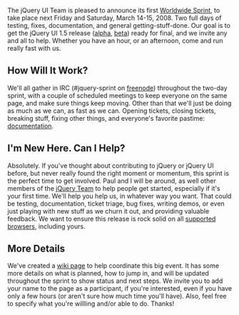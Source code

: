The jQuery UI Team is pleased to announce its first [Worldwide
Sprint](http://docs.jquery.com/JQuerySprint), to take place next Friday
and Saturday, March 14-15, 2008. Two full days of testing, fixes,
documentation, and general getting-stuff-done. Our goal is to get the
jQuery UI 1.5 release
([alpha](http://blog.jquery.com/2008/02/08/jquery-123-air-namespacing-and-ui-alpha/),
[beta](http://blog.jquery.com/2008/02/12/jquery-ui-15b-new-api-more-features-huge-performance-boost/))
ready for final, and we invite any and all to help. Whether you have an
hour, or an afternoon, come and run really fast with us.

How Will It Work?
-----------------

We'll all gather in IRC (\#jquery-sprint on
[freenode](http://freenode.net/)) throughout the two-day sprint, with a
couple of scheduled meetings to keep everyone on the same page, and make
sure things keep moving. Other than that we'll just be doing as much as
we can, as fast as we can. Opening tickets, closing tickets, breaking
stuff, fixing other things, and everyone's favorite pastime:
[documentation](http://docs.jquery.com/UI).

I'm New Here. Can I Help?
-------------------------

Absolutely. If you've thought about contributing to jQuery or jQuery UI
before, but never really found the right moment or momentum, this sprint
is the perfect time to get involved. Paul and I will be around, as well
other members of the [jQuery Team](http://docs.jquery.com/Contributors)
to help people get started, especially if it's your first time. We'll
help you help us, in whatever way you want. That could be testing,
documentation, ticket triage, bug fixes, writing demos, or even just
playing with new stuff as we churn it out, and providing valuable
feedback. We want to ensure this release is rock solid on all [supported
browsers](http://docs.jquery.com/Browser_Compatibility), including
yours.

More Details
------------

We've created a [wiki page](http://docs.jquery.com/JQuerySprint) to help
coordinate this big event. It has some more details on what is planned,
how to jump in, and will be updated throughout the sprint to show status
and next steps. We invite you to add your name to the page as a
participant, if you're interested, even if you have only a few hours (or
aren't sure how much time you'll have). Also, feel free to specify what
you're willling and/or able to do. Thanks!
